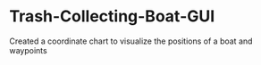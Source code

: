 # Trash-Collecting-Boat-GUI
Created a coordinate chart to visualize the positions of a boat and waypoints
